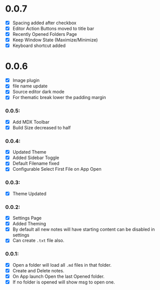 # 0.0.7

- [x] Spacing added after checkbox
- [x] Editor Action Buttons moved to title bar
- [x] Recently Opened Folders Page
- [x] Keep Window State (Maximize/Minimize)
- [x] Keyboard shortcut added

# 0.0.6

- [x] Image plugin
- [x] file name update
- [x] Source editor dark mode
- [x] For thematic break lower the padding margin

### 0.0.5:

- [x] Add MDX Toolbar
- [x] Build Size decreased to half

### 0.0.4:

- [x] Updated Theme
- [x] Added Sidebar Toggle
- [x] Default Filename fixed
- [x] Configurable Select First File on App Open

### 0.0.3:

- [x] Theme Updated

### 0.0.2:

- [x] Settings Page
- [x] Added Theming
- [x] By default all new notes will have starting content can be disabled in settings
- [x] Can create `.txt` file also.

### 0.0.1:

- [x] Open a folder will load all `.md` files in that folder.
- [x] Create and Delete notes.
- [x] On App launch Open the last Opened folder.
- [x] If no folder is opened will show msg to open one.
